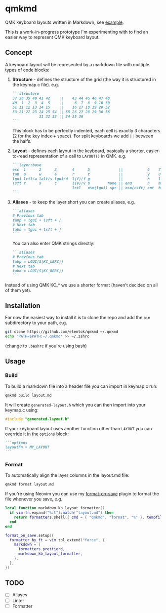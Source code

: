 # qmkmd

QMK keyboard layouts written in Markdown, see [example](examples/iris.md).

This is a work-in-progress prototype I'm experimenting with to find an easier
way to represent QMK keyboard layout.

## Concept

A keyboard layout will be represented by a markdown file with multiple types of
code blocks:

1. **Structure** - defines the structure of the grid (the way it is structured
   in the keymap.c file). e.g.

   ````markdown
   ```structure
   37 38 39 40 41 42    ||    43 44 45 46 47 48
   49  1  2  3  4  5    ||     6  7  8  9 10 50
   51 11 12 13 14 15    ||    16 17 18 19 20 52
   53 21 22 23 24 25 54 || 55 26 27 28 29 30 56
               31 32 33 || 34 35 36
   ```
   ````

   This block has to be perfectly indented, each cell is exactly 3 characters (2
   for the key index + space). For split keyboards we add `||` between the
   halfs.

2. **Layout** - defines each layout in the keyboard, basically a shorter,
   easier-to-read representation of a call to `LAYOUT()` in QMK. e.g.

   ````md
   ```layer:base
   esc  1      2      3       4      5             ||           6    7      8      9      0      bs
   tab  q      w      e       r      t             ||           y    u      i      o      p      \
   lgui lctl/a lalt/s lgui/d  l(f)/f g             ||           h    l(j)/j rgui/k ralt/l rctl/; '
   lsft z      x      c       l(v)/v b        home || end       n    m      ,      .      /      rsft
                              lctl   osm(lgui) spc || osm(rsft) ent  bs
   ```
   ````

3. **Aliases** - to keep the layer short you can create aliases, e.g.

   ````md
   ```aliases
   # Previous tab
   tabp = lgui + lsft + [
   # Next tab
   tabn = lgui + lsft + ]
   ```
   ````

   You can also enter QMK strings directly:

   ````md
   ```aliases
   # Previous tab
   tabp = LGUI(S(KC_LBRC))
   # Next tab
   tabn = LGUI(S(KC_RBRC))
   ```
   ````

Instead of using QMK KC\_\* we use a shorter format (haven't decided on all of
them yet).

## Installation

For now the easiest way to install it is to clone the repo and add the `bin`
subdirectory to your path, e.g.

```sh
git clone https://github.com/elentok/qmkmd ~/.qmkmd
echo 'PATH=$PATH:~/.qmkmd' >> ~/.zshrc
```

(change to `.bashrc` if you're using bash)

## Usage

### Build

To build a markdown file into a header file you can import in keymap.c run:

```sh
qmkmd build layout.md
```

It will create `generated-layout.h` which you can then import into your keymap.c
using:

```c
#include "generated-layout.h"
```

If your keyboard layout uses another function other than `LAYOUT` you can
override it in the `options` block:

````md
```options
layoutFn = MY_LAYOUT
```
````

### Format

To automatically align the layer columns in the layout.md file:

```sh
qmkmd format layout.md
```

If you're using Neovim you can use my [format-on-save][1] plugin to format the
file whenever you save, e.g.

```lua
local function markdown_kb_layout_formatter()
  if vim.fn.expand("%:t"):match("layout.md") then
    return formatters.shell({ cmd = { "qmkmd", "format", "%" }, tempfile = "random" })
  end
end

format_on_save.setup({
  formatter_by_ft = vim.tbl_extend("force", {
    markdown = {
      formatters.prettierd,
      markdown_kb_layout_formatter,
    },
  },
})
```

[1]: https://github.com/elentok/format-on-save.nvim

## TODO

- [ ] Aliases
- [ ] Linter
- [ ] Formatter
